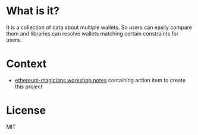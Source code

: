 What is it?
===========

It is a collection of data about multiple wallets. So users can easily compare them and libraries can resolve wallets matching certain constraints for users.


Context
=======

 * [ethereum-magicians workshop notes](https://ethereum-magicians.org/t/notes-fom-the-wallet-workshop-at-web3-ux-unconference-in-berlin/1292) containing action item to create this project

License
=======

MIT
